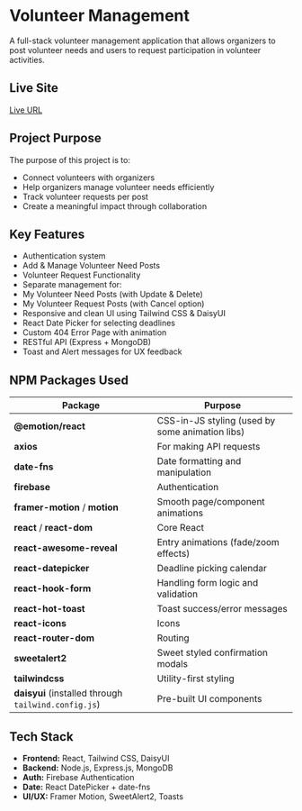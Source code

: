 
# Volunteer Management

A full-stack volunteer management application that allows organizers to post volunteer needs and users to request participation in volunteer activities.

## Live Site

[Live URL](https://voluneteer-management.web.app)

## Project Purpose

The purpose of this project is to:

- Connect volunteers with organizers
- Help organizers manage volunteer needs efficiently
- Track volunteer requests per post
- Create a meaningful impact through collaboration

## Key Features

- Authentication system
- Add & Manage Volunteer Need Posts
- Volunteer Request Functionality
- Separate management for:
- My Volunteer Need Posts (with Update & Delete)
- My Volunteer Request Posts (with Cancel option)
- Responsive and clean UI using Tailwind CSS & DaisyUI
- React Date Picker for selecting deadlines
- Custom 404 Error Page with animation
- RESTful API (Express + MongoDB)
- Toast and Alert messages for UX feedback

## NPM Packages Used

| Package                                              | Purpose                                         |
| ---------------------------------------------------- | ----------------------------------------------- |
| **@emotion/react**                                   | CSS-in-JS styling (used by some animation libs) |
| **axios**                                            | For making API requests                         |
| **date-fns**                                         | Date formatting and manipulation                |
| **firebase**                                         | Authentication                                  |
| **framer-motion** / **motion**                       | Smooth page/component animations                |
| **react** / **react-dom**                            | Core React                                      |
| **react-awesome-reveal**                             | Entry animations (fade/zoom effects)            |
| **react-datepicker**                                 | Deadline picking calendar                       |
| **react-hook-form**                                  | Handling form logic and validation              |
| **react-hot-toast**                                  | Toast success/error messages                    |
| **react-icons**                                      | Icons                                           |
| **react-router-dom**                                 | Routing                                         |
| **sweetalert2**                                      | Sweet styled confirmation modals                |
| **tailwindcss**                                      | Utility-first styling                           |
| **daisyui** (installed through `tailwind.config.js`) | Pre-built UI components                         |

## Tech Stack

- **Frontend:** React, Tailwind CSS, DaisyUI
- **Backend:** Node.js, Express.js, MongoDB
- **Auth:** Firebase Authentication
- **Date:** React DatePicker + date-fns
- **UI/UX:** Framer Motion, SweetAlert2, Toasts
